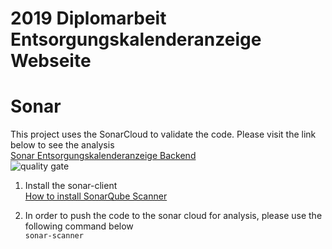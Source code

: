 # 2019 Diplomarbeit Entsorgungskalenderanzeige Webseite

# Sonar
   This project uses the SonarCloud to validate the code. Please visit the link below to see the analysis<br/>
     [Sonar Entsorgungskalenderanzeige Backend](https://sonarcloud.io/dashboard?id=Entsorgungskalenderanzeige_Backend)  <br/>
     ![quality gate](https://sonarcloud.io/api/project_badges/measure?project=Entsorgungskalenderanzeige_Backend&metric=alert_status)
   1. Install the sonar-client  
     [How to install SonarQube Scanner](https://docs.sonarqube.org/display/SCAN/Analyzing+with+SonarQube+Scanner)
     
   2. In order to push the code to the sonar cloud for analysis, please use the following command below  
    ```
     sonar-scanner
    ```
